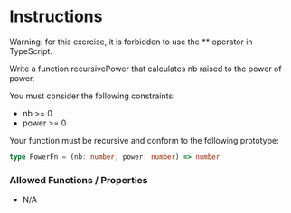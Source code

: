 # Instructions

Warning: for this exercise, it is forbidden to use the ** operator in TypeScript.

Write a function recursivePower that calculates nb raised to the power of power.

You must consider the following constraints:

- nb >= 0
- power >= 0

Your function must be recursive and conform to the following prototype:

```typescript
type PowerFn = (nb: number, power: number) => number
```

### Allowed Functions / Properties

- N/A
